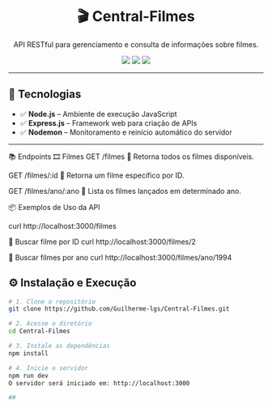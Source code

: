<h1 align="center">🎬 Central-Filmes</h1>

<p align="center">
  API RESTful para gerenciamento e consulta de informações sobre filmes.
</p>

<p align="center">
  <img src="https://img.shields.io/badge/Node.js-339933?style=for-the-badge&logo=nodedotjs&logoColor=white"/>
  <img src="https://img.shields.io/badge/Express.js-000000?style=for-the-badge&logo=express&logoColor=white"/>
  <img src="https://img.shields.io/badge/Nodemon-76D04B?style=for-the-badge&logo=nodemon&logoColor=white"/>
</p>

---

## 🚀 Tecnologias

- ✅ **Node.js** – Ambiente de execução JavaScript
- ✅ **Express.js** – Framework web para criação de APIs
- ✅ **Nodemon** – Monitoramento e reinício automático do servidor

---

📚 Endpoints
🎞️ Filmes
GET /filmes
🔎 Retorna todos os filmes disponíveis.

GET /filmes/:id
🔎 Retorna um filme específico por ID.

GET /filmes/ano/:ano
🔎 Lista os filmes lançados em determinado ano.

📦 Exemplos de Uso da API

curl http://localhost:3000/filmes

🔹 Buscar filme por ID
curl http://localhost:3000/filmes/2

🔹 Buscar filmes por ano
curl http://localhost:3000/filmes/ano/1994


## ⚙️ Instalação e Execução

```bash
# 1. Clone o repositório
git clone https://github.com/Guilherme-lgs/Central-Filmes.git

# 2. Acesse o diretório
cd Central-Filmes

# 3. Instale as dependências
npm install

# 4. Inicie o servidor
npm run dev
O servidor será iniciado em: http://localhost:3000

##
